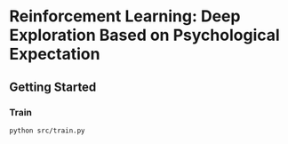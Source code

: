 # Reinforcement Learning: Deep Exploration Based on Psychological Expectation

## Getting Started
### Train
```bash
python src/train.py
```

